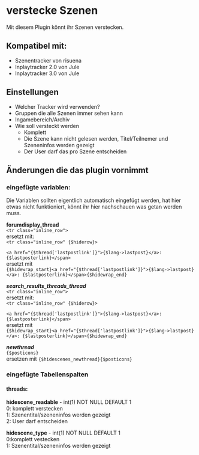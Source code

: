 # verstecke Szenen
Mit diesem Plugin könnt ihr Szenen verstecken.  
## Kompatibel mit:
- Szenentracker von risuena
- Inplaytracker 2.0 von Jule
- Inplaytracker 3.0 von Jule

## Einstellungen
- Welcher Tracker wird verwenden?
- Gruppen die alle Szenen immer sehen kann
- Ingamebereich/Archiv
- Wie soll versteckt werden
  - Komplett
  - Die Szene kann nicht gelesen werden, Titel/Teilnemer und Szeneninfos werden gezeigt
  - Der User darf das pro Szene entscheiden


## Änderungen die das plugin vornimmt
### eingefügte variablen:
Die Variablen sollten eigentlich automatisch eingefügt werden, hat hier etwas nicht funktioniert, könnt ihr hier nachschauen was getan werden muss. 

    
  **forumdisplay_thread**  
  ```<tr class="inline_row">```   
    ersetzt mit:   
  ```<tr class="inline_row" {$hiderow}>```
      
 ```<a href="{$thread['lastpostlink']}">{$lang->lastpost}</a>: {$lastposterlink}</span>```  
 ersetzt mit  
 ```{$hidewrap_start}<a href="{$thread['lastpostlink']}">{$lang->lastpost}</a>: {$lastposterlink}</span>{$hidewrap_end}```

  ***search_results_threads_thread***   
  ```<tr class="inline_row">```   
    ersetzt mit:   
  ```<tr class="inline_row" {$hiderow}>```  
  
    
 ```<a href="{$thread['lastpostlink']}">{$lang->lastpost}</a>: {$lastposterlink}</span>```  
 ersetzt mit  
 ```{$hidewrap_start}<a href="{$thread['lastpostlink']}">{$lang->lastpost}</a>: {$lastposterlink}</span>{$hidewrap_end}```    
    
    
  ***newthread***   
  ```{$posticons}```   
  ersetzen mit
 ```{$hidescenes_newthread}{$posticons} ```   
  

### eingefügte Tabellenspalten
#### threads:
  **hidescene_readable** - int(1) NOT NULL DEFAULT 1  
    0: komplett verstecken  
    1: Szenentital/szeneninfos werden gezeigt  
    2: User darf entscheiden  
  
  **hidescene_type** - int(1) NOT NULL DEFAULT 1  
    0:komplett vestecken  
    1: Szenentital/szeneninfos werden gezeigt  

